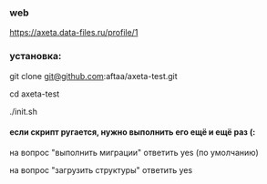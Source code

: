 ### web

https://axeta.data-files.ru/profile/1

### установка:

git clone git@github.com:aftaa/axeta-test.git

cd axeta-test

./init.sh

#### если скрипт ругается, нужно выполнить его ещё и ещё раз (:

на вопрос "выполнить миграции" ответить yes (по умолчанию)

на вопрос "загрузить структуры" ответить yes

